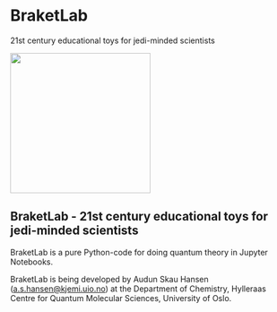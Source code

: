 # BraketLab
21st century educational toys for jedi-minded scientists

<img src="graphics/logobox.png" width = 250px>

## BraketLab - 21st century educational toys for jedi-minded scientists

BraketLab is a pure Python-code for doing quantum theory in Jupyter Notebooks.

BraketLab is being developed by Audun Skau Hansen (a.s.hansen@kjemi.uio.no) at the Department of Chemistry, Hylleraas Centre for Quantum Molecular Sciences, University of Oslo.
